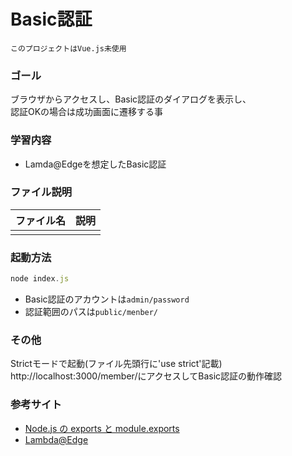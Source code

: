 # Basic認証
`このプロジェクトはVue.js未使用`

### ゴール
ブラウザからアクセスし、Basic認証のダイアログを表示し、  
認証OKの場合は成功画面に遷移する事

### 学習内容
- Lamda@Edgeを想定したBasic認証

### ファイル説明
| ファイル名 | 説明 |
| -- | -- |
|  |  |

### 起動方法
```node.js
node index.js
```
- Basic認証のアカウントは`admin/password`
- 認証範囲のパスは`public/menber/`

### その他
Strictモードで起動(ファイル先頭行に'use strict'記載)
http://localhost:3000/member/にアクセスしてBasic認証の動作確認


### 参考サイト
- [Node.js の exports と module.exports](https://www.webdesignleaves.com/pr/jquery/node-js-module-exports.html)
- [Lambda@Edge](https://www.ragate.co.jp/blog/articles/5389)
